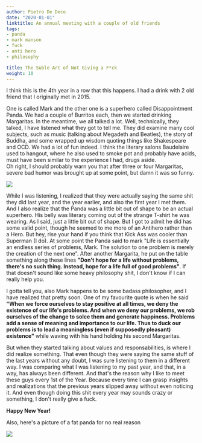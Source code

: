 ```yaml
---
author: Pietro De Deco
date: "2020-01-01"
linktitle: An annual meeting with a couple of old friends
tags:
- panda
- mark manson
- fuck
- anti hero
- philosophy

title: The Suble Art of Not Giving a F*ck
weight: 10
---
```


I think this is the 4th year in a row that this happens. I had a drink with 2 old friend that I originally met in 2015.
<!--more-->

One is called Mark and the other one is a superhero called Disappointment Panda. We had a couple of Burritos each, then we started drinking Margaritas. In the meantime, we all talked a lot. Well, technically, they talked, I have listened what they got to tell me. They did examine many cool subjects, such as music (talking about Megadeth and Beatles), the story of Buddha, and some wrapped up wisdom quoting things like Shakespeare and OCD. We had a lot of fun indeed. I think the literary salons Baudelaire used to hangout, where he also used to smoke pot and probably have acids, must have been similar to the experience I had, drugs aside.\
Oh right, I should probably warn you that after three or four Margaritas, severe bad humor was brought up at some point, but damn it was so funny. 


![](/img/sub_cov.png)

While I was listening, I realized that they were actually saying the same shit they did last year, and the year earlier, and also the first year I met them.\
And I also realize that the Panda was a little bit out of shape to be an actual superhero. His belly was literary coming out of the strange T-shirt he was wearing. As I said, just a little bit out of shape. But I got to admit he did has some valid point, though he seemed to me more of an Antihero rather than a Hero. But hey, rise your hand if you think that Kick Ass was cooler than Superman (I do). At some point the Panda said to mark "Life is essentially an endless series of problems, Mark. The solution to one problem is merely the creation of the next one". After another Margarita, he put on the table something along these lines **"Don't hope for a life without problems, there's no such thing. Instead, hope for a life full of good problems"**. If that doesn't sound like some heavy philosophy shit, I don't know if I can really help you. 

I gotta tell you, also Mark happens to be some badass philosopher, and I have realized that pretty soon. One of my favourite quote is when he said **"When we force ourselves to stay positive at all times, we deny the existence of our life's problems. And when we deny our problems, we rob ourselves of the change to solce them and generate happiness. Problems add a sense of meaning and importance to our life. Thus to duck our problems is to lead a meaningless (even if supposedly pleasant) existence"** while waving with his hand holding his second Margaritas.

But when they started talking about values and responsabilities, is where I did realize something. That even though they were saying the same stuff of the last years without any doubt, I was sure listening to them in a different way. I was comparing what I was listening to my past year, and that, in a way, has always been different. And that's the reason why I like to meet these guys every 1st of the Year. Because every time I can grasp insights and realizations that the previous years slipped away without even noticing it. And even though doing this shit every year may sounds crazy or something, I don't really give a fuck.

**Happy New Year!**

Also, here's a picture of a fat panda for no real reason

![](/img/fat_panda.jpg)
